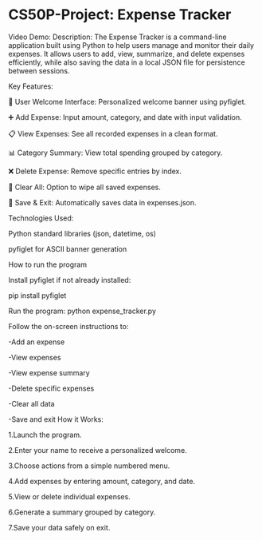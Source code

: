 # CS50P-Project: Expense Tracker     
Video Demo:  <URL HERE>
Description:
The Expense Tracker is a command-line application built using Python to help users manage and monitor their daily expenses. It allows users to add, view, summarize, and delete expenses efficiently, while also saving the data in a local JSON file for persistence between sessions.

Key Features:

🔐 User Welcome Interface: Personalized welcome banner using pyfiglet.

➕ Add Expense: Input amount, category, and date with input validation.

📋 View Expenses: See all recorded expenses in a clean format.

📊 Category Summary: View total spending grouped by category.

❌ Delete Expense: Remove specific entries by index.

🧹 Clear All: Option to wipe all saved expenses.

💾 Save & Exit: Automatically saves data in expenses.json.


Technologies Used:

Python standard libraries (json, datetime, os)

pyfiglet for ASCII banner generation

How to run the program

Install pyfiglet if not already installed:

pip install pyfiglet

Run the program:
python expense_tracker.py

Follow the on-screen instructions to:

-Add an expense

-View expenses

-View expense summary

-Delete specific expenses

-Clear all data

-Save and exit
How it Works:

1.Launch the program.

2.Enter your name to receive a personalized welcome.

3.Choose actions from a simple numbered menu.

4.Add expenses by entering amount, category, and date.

5.View or delete individual expenses.

6.Generate a summary grouped by category.

7.Save your data safely on exit.
